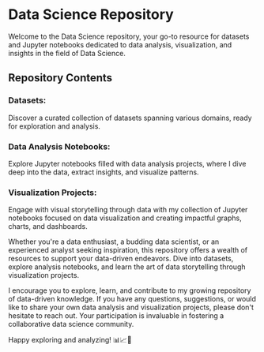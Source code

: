 # Data Science Repository
Welcome to the Data Science repository, your go-to resource for datasets and Jupyter notebooks dedicated to data analysis, visualization, and insights in the field of Data Science.
## Repository Contents
### Datasets: 
Discover a curated collection of datasets spanning various domains, ready for exploration and analysis.
### Data Analysis Notebooks: 
Explore Jupyter notebooks filled with data analysis projects, where I dive deep into the data, extract insights, and visualize patterns.
### Visualization Projects: 
Engage with visual storytelling through data with my collection of Jupyter notebooks focused on data visualization and creating impactful graphs, charts, and dashboards.

Whether you're a data enthusiast, a budding data scientist, or an experienced analyst seeking inspiration, this repository offers a wealth of resources to support your data-driven endeavors. Dive into datasets, explore analysis notebooks, and learn the art of data storytelling through visualization projects.

I encourage you to explore, learn, and contribute to my growing repository of data-driven knowledge. If you have any questions, suggestions, or would like to share your own data analysis and visualization projects, please don't hesitate to reach out. Your participation is invaluable in fostering a collaborative data science community.

Happy exploring and analyzing! 📊📈📝
